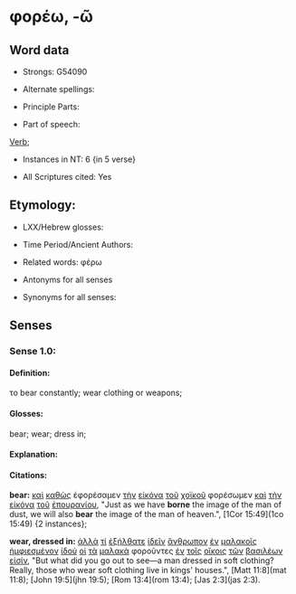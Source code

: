 # φορέω, -ῶ 

<!-- Status: S2=NeedsFinalCheck -->
<!-- Lexica used for edits: BDAG, FFM, LN, A-S -->

## Word data

* Strongs: G54090

* Alternate spellings:

* Principle Parts: 

* Part of speech: 

[Verb](http://ugg.readthedocs.io/en/latest/verb.html); 

* Instances in NT: 6 {in 5 verse}

* All Scriptures cited: Yes

## Etymology: 

* LXX/Hebrew glosses: 

* Time Period/Ancient Authors: 

* Related words: φέρω

* Antonyms for all senses

* Synonyms for all senses: 

## Senses 

### Sense 1.0:

#### Definition: 

τo bear constantly;  wear clothing or weapons;

#### Glosses:

bear; wear; dress in;

#### Explanation:

#### Citations:

**bear:** [καὶ](../G25320/01.md) [καθὼς](../G25310/01.md) ἐφορέσαμεν [τὴν](../G35880/01.md) [εἰκόνα](../G15040/01.md) [τοῦ](../G35880/01.md) [χοϊκοῦ](../G55170/01.md) φορέσωμεν [καὶ](../G25320/01.md) [τὴν](../G35880/01.md) [εἰκόνα](../G15040/01.md) [τοῦ](../G35880/01.md) [ἐπουρανίου](../G20320/01.md), "Just as we have **borne** the image of the man of dust, we will also **bear** the image of the man of heaven.", [1Cor 15:49](1co 15:49) {2 instances}; 


**wear, dressed in:** [ἀλλὰ](../G02350/01.md) [τί](../G51010/01.md) [ἐξήλθατε](../G18310/01.md) [ἰδεῖν](../G37080/01.md) [ἄνθρωπον](../G04440/01.md) [ἐν](../G17220/01.md) [μαλακοῖς](../G31200/01.md) [ἠμφιεσμένον](../G02940/01.md) [ἰδοὺ](../G37080/01.md) [οἱ](../G35880/01.md) [τὰ](../G35880/01.md) [μαλακὰ](../G31200/01.md) φοροῦντες [ἐν](../G17220/01.md) [τοῖς](../G35880/01.md) [οἴκοις](../G36240/01.md) [τῶν](../G35880/01.md) [βασιλέων](../G09350/01.md) [εἰσίν](../G99999/01.md), "But what did you go out to see—a man dressed in soft clothing? Really, those who wear soft clothing live in kings' houses.", [Matt 11:8](mat 11:8); [John 19:5](jhn 19:5); [Rom 13:4](rom 13:4); [Jas 2:3](jas 2:3). 	

